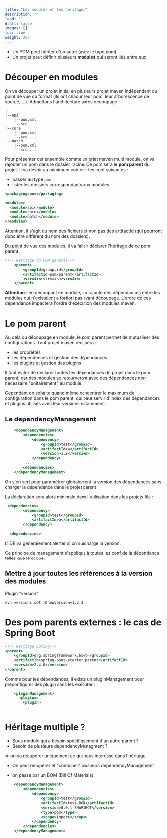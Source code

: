 ```yaml
---
title: "Les modules et les héritages"
description: ""
lead: ""
draft: false
images: []
toc: true
weight: 207
---
```


- Un POM peut hériter d'un autre (avec le type pom).
- Un projet peut définir plusieurs **modules** qui seront liés entre eux

# Découper en modules

On va découper un projet initial en plusieurs projet maven indépendant du point de vue du format (ils ont chacun leur pom, leur arborescence de source, ...).
Admettons l'architecture après découpage :

```
|
|--api
    |--pom.xml
    `--src ...
|--core
    |--pom.xml
    `--src ...
`--batch
    |--pom.xml
    `--src ...
```

Pour présenter cet ensemble comme un prjet maven multi module, on va rajouter un pom dans le dossier racine. Ce pom sera le **pom parent** du projet.
Il va devoir au mimimum contenir les conf suivantes :
- passer au type `pom`
- lister les dossiers correspondants aux modules

```xml
<packaging>pom</packaging>

<modules>
  <module>api</module>
  <module>core</module>
  <module>batch</module>
</modules>
```

Attention, il s'agit du nom des fichiers et non pas des artifactId (qui pourront donc être différent du nom des dossiers).

Du point de vue des modules, il va falloir déclarer l'héritage de ce pom parent.

```xml
<!-- Héritage du POM général-->
	<parent>
		<groupId>group.id</groupId>
		<artifactId>pom-parent</artifactId>
		<version>version</version>
	</parent>
```

**Attention** : en découpant en module, on rajoute des dépendances entre les modules qui n'existaient a fortiori pas avant découpage.
L'ordre de ces dépendance impactera l'ordre d'exécution des modules maven.

# Le pom parent

Au delà du découpage en module, le pom parent permet de mutualiser des configurations. Tout projet maven récupèra :
- les propriétés
- les dépendences et gestion des dépendances
- les plugins et gestion des plugins

Il faut éviter de déclarer toutes les dépendances du projet dans le pom parent, car des modules se retourveront avec des dépendances non nécessaire "unitairement" au module.

Cependant on sohaite quand même concentrer le maximum de configuration dans le pom parent, qui peut servir d'index des dépendances et plugins utilisés avec leur versions notamment.

## Le dependencyManagement

```xml
    <dependencyManagement>
        <dependencies>
            <dependency>
                <groupId>test</groupId>
                <artifactId>a</artifactId>
                <version>1.2</version>
            </dependency>
        ...
        <dependencies>
    </dependencyManagement>   
```
On s'en sert pour paramétrer globalement la version des dépendances sans charger la dépendance dans le projet parent

La déclaration sera alors minimale dans l'utilisation dans les projets fils :

```xml
 <dependencies>
        <dependency>
            <groupId>test</groupId>
            <artifactId>a</artifactId>
        </dependency>
      ...
  <dependencies>
```

L'IDE va généralement alerter si on surcharge la version.

Ce principe de management s'applique à toutes les conf de la dépendance telles que le scope.


## Mettre à jour toutes les références à la version des modules

Plugin "version" :
```
mvn versions:set -DnewVersion=1.2.3 
```


# Des pom parents externes : le cas de Spring Boot

```xml
<!-- Héritage Spring-->
<parent>
    <groupId>org.springframework.boot</groupId>
    <artifactId>spring-boot-starter-parent</artifactId>
    <version>2.4.0</version>
</parent>
```

Comme pour les dépendances, il existe un pluginManagement pour préconfigurer des plugin sans les éxécuter :

```xml
    <pluginManagement>
      <plugins>
        <plugin>
        ...
```


# Héritage multiple ?

- Sous module qui a besoin spécifiquement d'un autre parent ?
- Besoin de plusieurs dependencyManagment ?

=> on va récupérer uniquement ce qui nous interesse dans l'héritage

- On peut récupérer et "combiner" plusieurs dependencyManagement

- on passe par un BOM (Bill Of Materials)

```xml
    <dependencyManagement>
        <dependencies>
            <dependency>
                <groupId>test</groupId>
                <artifactId>test-BOM</artifactId>
                <version>0.0.1-SNAPSHOT</version>
                <type>pom</type>
                <scope>import</scope>
            </dependency>
        </dependencies>
    </dependencyManagement>
```

